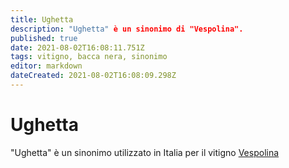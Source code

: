 ```yaml
---
title: Ughetta
description: "Ughetta" è un sinonimo di "Vespolina".
published: true
date: 2021-08-02T16:08:11.751Z
tags: vitigno, bacca nera, sinonimo
editor: markdown
dateCreated: 2021-08-02T16:08:09.298Z
---
```


# Ughetta
"Ughetta" è un sinonimo utilizzato in Italia per il vitigno [Vespolina](/vitigni/bacca-nera/vespolina)